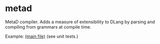 # metad
MetaD compiler. Adds a measure of extensibility to DLang by parsing and compiling from grammars at compile time.

Example: [(main file)](https://github.com/logicfish/metad/blob/master/source/metad/compiler.d) (see unit tests.)
